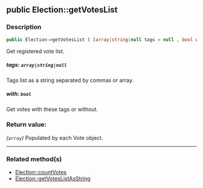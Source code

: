## public Election::getVotesList

### Description    

```php
public Election->getVotesList ( [array|string|null tags = null , bool with = true] ): array
```

Get registered vote list.
    

##### **tags:** *```array|string|null```*   
Tags list as a string separated by commas or array.    


##### **with:** *```bool```*   
Get votes with these tags or without.    


### Return value:   

*(```array```)* Populated by each Vote object.


---------------------------------------

### Related method(s)      

* [Election::countVotes](../Election%20Class/public%20Election--countVotes.md)    
* [Election::getVotesListAsString](../Election%20Class/public%20Election--getVotesListAsString.md)    
